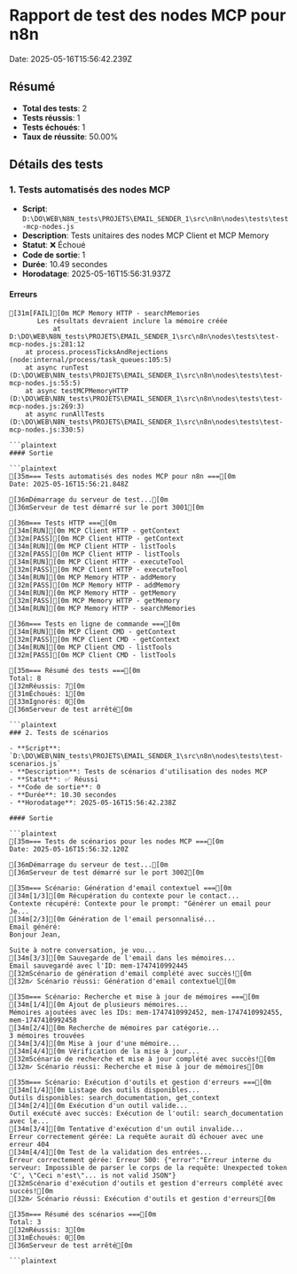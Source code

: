 # Rapport de test des nodes MCP pour n8n

Date: 2025-05-16T15:56:42.239Z

## Résumé

- **Total des tests**: 2
- **Tests réussis**: 1
- **Tests échoués**: 1
- **Taux de réussite**: 50.00%

## Détails des tests

### 1. Tests automatisés des nodes MCP

- **Script**: `D:\DO\WEB\N8N_tests\PROJETS\EMAIL_SENDER_1\src\n8n\nodes\tests\test-mcp-nodes.js`
- **Description**: Tests unitaires des nodes MCP Client et MCP Memory
- **Statut**: ❌ Échoué
- **Code de sortie**: 1
- **Durée**: 10.49 secondes
- **Horodatage**: 2025-05-16T15:56:31.937Z

#### Erreurs

```plaintext
[31m[FAIL][0m MCP Memory HTTP - searchMemories
       Les résultats devraient inclure la mémoire créée
           at D:\DO\WEB\N8N_tests\PROJETS\EMAIL_SENDER_1\src\n8n\nodes\tests\test-mcp-nodes.js:281:12
    at process.processTicksAndRejections (node:internal/process/task_queues:105:5)
    at async runTest (D:\DO\WEB\N8N_tests\PROJETS\EMAIL_SENDER_1\src\n8n\nodes\tests\test-mcp-nodes.js:55:5)
    at async testMCPMemoryHTTP (D:\DO\WEB\N8N_tests\PROJETS\EMAIL_SENDER_1\src\n8n\nodes\tests\test-mcp-nodes.js:269:3)
    at async runAllTests (D:\DO\WEB\N8N_tests\PROJETS\EMAIL_SENDER_1\src\n8n\nodes\tests\test-mcp-nodes.js:330:5)

```plaintext
#### Sortie

```plaintext
[35m=== Tests automatisés des nodes MCP pour n8n ===[0m
Date: 2025-05-16T15:56:21.848Z

[36mDémarrage du serveur de test...[0m
[36mServeur de test démarré sur le port 3001[0m

[36m=== Tests HTTP ===[0m
[34m[RUN][0m MCP Client HTTP - getContext
[32m[PASS][0m MCP Client HTTP - getContext
[34m[RUN][0m MCP Client HTTP - listTools
[32m[PASS][0m MCP Client HTTP - listTools
[34m[RUN][0m MCP Client HTTP - executeTool
[32m[PASS][0m MCP Client HTTP - executeTool
[34m[RUN][0m MCP Memory HTTP - addMemory
[32m[PASS][0m MCP Memory HTTP - addMemory
[34m[RUN][0m MCP Memory HTTP - getMemory
[32m[PASS][0m MCP Memory HTTP - getMemory
[34m[RUN][0m MCP Memory HTTP - searchMemories

[36m=== Tests en ligne de commande ===[0m
[34m[RUN][0m MCP Client CMD - getContext
[32m[PASS][0m MCP Client CMD - getContext
[34m[RUN][0m MCP Client CMD - listTools
[32m[PASS][0m MCP Client CMD - listTools

[35m=== Résumé des tests ===[0m
Total: 8
[32mRéussis: 7[0m
[31mÉchoués: 1[0m
[33mIgnorés: 0[0m
[36mServeur de test arrêté[0m

```plaintext
### 2. Tests de scénarios

- **Script**: `D:\DO\WEB\N8N_tests\PROJETS\EMAIL_SENDER_1\src\n8n\nodes\tests\test-scenarios.js`
- **Description**: Tests de scénarios d'utilisation des nodes MCP
- **Statut**: ✅ Réussi
- **Code de sortie**: 0
- **Durée**: 10.30 secondes
- **Horodatage**: 2025-05-16T15:56:42.238Z

#### Sortie

```plaintext
[35m=== Tests de scénarios pour les nodes MCP ===[0m
Date: 2025-05-16T15:56:32.120Z

[36mDémarrage du serveur de test...[0m
[36mServeur de test démarré sur le port 3002[0m

[35m=== Scénario: Génération d'email contextuel ===[0m
[34m[1/3][0m Récupération du contexte pour le contact...
Contexte récupéré: Contexte pour le prompt: "Générer un email pour Je...
[34m[2/3][0m Génération de l'email personnalisé...
Email généré: 
Bonjour Jean,

Suite à notre conversation, je vou...
[34m[3/3][0m Sauvegarde de l'email dans les mémoires...
Email sauvegardé avec l'ID: mem-1747410992445
[32mScénario de génération d'email complété avec succès![0m
[32m✓ Scénario réussi: Génération d'email contextuel[0m

[35m=== Scénario: Recherche et mise à jour de mémoires ===[0m
[34m[1/4][0m Ajout de plusieurs mémoires...
Mémoires ajoutées avec les IDs: mem-1747410992452, mem-1747410992455, mem-1747410992458
[34m[2/4][0m Recherche de mémoires par catégorie...
3 mémoires trouvées
[34m[3/4][0m Mise à jour d'une mémoire...
[34m[4/4][0m Vérification de la mise à jour...
[32mScénario de recherche et mise à jour complété avec succès![0m
[32m✓ Scénario réussi: Recherche et mise à jour de mémoires[0m

[35m=== Scénario: Exécution d'outils et gestion d'erreurs ===[0m
[34m[1/4][0m Listage des outils disponibles...
Outils disponibles: search_documentation, get_context
[34m[2/4][0m Exécution d'un outil valide...
Outil exécuté avec succès: Exécution de l'outil: search_documentation avec le...
[34m[3/4][0m Tentative d'exécution d'un outil invalide...
Erreur correctement gérée: La requête aurait dû échouer avec une erreur 404
[34m[4/4][0m Test de la validation des entrées...
Erreur correctement gérée: Erreur 500: {"error":"Erreur interne du serveur: Impossible de parser le corps de la requête: Unexpected token 'C', \"Ceci n'est\"... is not valid JSON"}
[32mScénario d'exécution d'outils et gestion d'erreurs complété avec succès![0m
[32m✓ Scénario réussi: Exécution d'outils et gestion d'erreurs[0m

[35m=== Résumé des scénarios ===[0m
Total: 3
[32mRéussis: 3[0m
[31mÉchoués: 0[0m
[36mServeur de test arrêté[0m

```plaintext